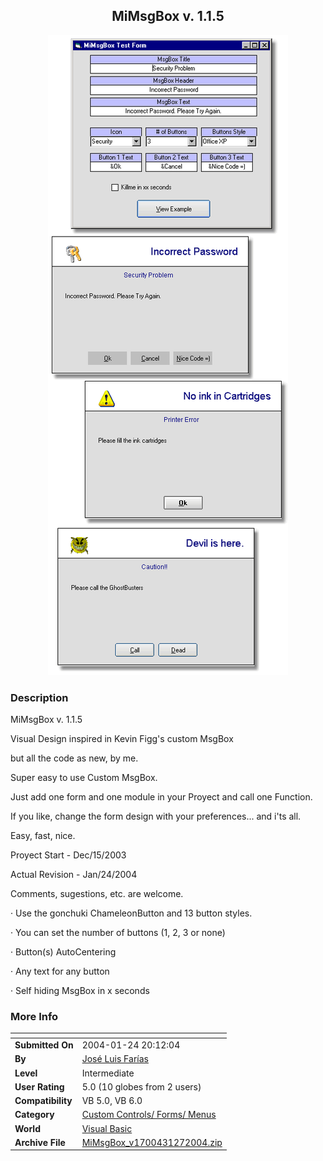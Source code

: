 ﻿<div align="center">

## MiMsgBox v\. 1\.1\.5

<img src="PIC20041271643392416.gif">
</div>

### Description

MiMsgBox v. 1.1.5

Visual Design inspired in Kevin Figg's custom MsgBox

but all the code as new, by me.

Super easy to use Custom MsgBox.

Just add one form and one module in your Proyect and call one Function.

If you like, change the form design with your preferences... and i'ts all.

Easy, fast, nice.

Proyect Start - Dec/15/2003

Actual Revision - Jan/24/2004

Comments, sugestions, etc. are welcome.

· Use the gonchuki ChameleonButton and 13 button styles.

· You can set the number of buttons (1, 2, 3 or none)

· Button(s) AutoCentering

· Any text for any button

· Self hiding MsgBox in x seconds
 
### More Info
 


<span>             |<span>
---                |---
**Submitted On**   |2004-01-24 20:12:04
**By**             |[José Luis Farías](https://github.com/Planet-Source-Code/PSCIndex/blob/master/ByAuthor/jos-luis-far-as.md)
**Level**          |Intermediate
**User Rating**    |5.0 (10 globes from 2 users)
**Compatibility**  |VB 5\.0, VB 6\.0
**Category**       |[Custom Controls/ Forms/  Menus](https://github.com/Planet-Source-Code/PSCIndex/blob/master/ByCategory/custom-controls-forms-menus__1-4.md)
**World**          |[Visual Basic](https://github.com/Planet-Source-Code/PSCIndex/blob/master/ByWorld/visual-basic.md)
**Archive File**   |[MiMsgBox\_v1700431272004\.zip](https://github.com/Planet-Source-Code/jos-luis-far-as-mimsgbox-v-1-1-5__1-51284/archive/master.zip)








